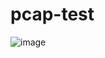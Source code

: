 # pcap-test
![image](https://github.com/soaloa136472/pcap-test/assets/78520983/8d0d01a3-3d1a-4653-8ca8-3fb7d1b4ee92)
